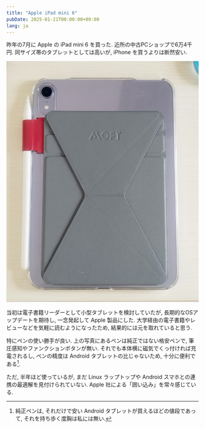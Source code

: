 ```yaml
---
title: "Apple iPad mini 6"
pubDate: 2025-01-21T00:00:00+09:00
lang: ja
---
```


昨年の7月に Apple の iPad mini 6 を買った. 近所の中古PCショップで6万4千円. 同サイズ帯のタブレットとしては高いが, iPhone を買うよりは断然安い.

![Apple iPad mini 6 の背面](image.jpg)

当初は電子書籍リーダーとして小型タブレットを検討していたが, 長期的なOSアップデートを期待し, 一念発起して Apple 製品にした. 大学経由の電子書籍やレビューなどを気軽に読むようになったため, 結果的には元を取れていると思う.

特にペンの使い勝手が良い. 上の写真にあるペンは純正ではない格安ペンで, 筆圧感知やファンクションボタンが無い. それでも本体横に磁気でくっ付ければ充電されるし, ペンの精度は Android タブレットの比じゃないため, 十分に便利である[^pen].

[^pen]: 純正ペンは, それだけで安い Android タブレットが買えるほどの値段であって, それを持ち歩く度胸は私には無い.

ただ, 半年ほど使っているが, まだ Linux ラップトップや Android スマホとの連携の最適解を見付けられていない. Apple 社による「囲い込み」を常々感じている.
